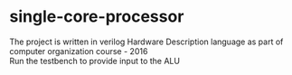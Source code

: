 # single-core-processor

The project is written in verilog Hardware Description language as part of computer organization course - 2016
</br>
Run the testbench to provide input to the ALU
